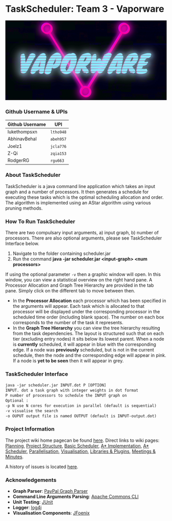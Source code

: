 # TaskScheduler: Team 3 - Vaporware

![Vaporware](https://github.com/lukethompsxn/TaskScheduler/blob/master/res/misc/Vaporware.png "Vaporware")

### Github Username & UPIs

| Github Username | UPI       |
| --------------- | --------- |
| lukethompsxn    | `ltho948` |
| AbhinavBehal    | `abeh957` |
| Joelz1          | `jcla776` |
| Z-Qi            | `zqia153` |
| RodgerRG        | `rgu663`  |


### About TaskScheduler
TaskScheduler is a java command line application which takes an input graph and a number of processors. It then generates a schedule for executing these tasks which is the optimal scheduling allocation and order. The algorithm is implemented using an AStar algorithm using various pruning methods.


### How To Run TaskScheduler
There are two compulsary input arguments, a) input graph, b) number of processors. There are also optional arguments, please see TaskScheduler Interface below.

1) Navigate to the folder containing scheduler.jar
2) Run the command **java -jar scheduler.jar \<input-graph\> \<num processors\>**

If using the optional parameter `-v` then a graphic window will open. In this window, you can view a statistical overview on the right hand pane. A Processor Allocation and Graph Tree Hierarchy are provided in the tab pane. Simply click on the different tab to move between then.
- In the **Processor Allocation** each processor which has been specified in the arguments will appear. Each task which is allocated to that processor will be displayed under the corresponding processor in the scheduled time order (including blank space). The number on each box corresponds to the number of the task it represents.
- In the **Graph Tree Hierarchy** you can view the tree hierarchy resulting from the task dependencies. The layout is structured such that on each tier (excluding entry nodes) it sits below its lowest parent. When a node is **currently** scheduled, it will appear in blue with the corresponding edge. If a node was **previously** scheduled, but is not in the current schedule, then the node and the corresponding edge will appear in pink. If a node is **yet to be seen** then it will appear in grey.


### TaskScheduler Interface
```
java -jar scheduler.jar INPUT.dot P [OPTION]
INPUT. dot a task graph with integer weights in dot format
P number of processors to schedule the INPUT graph on
Optional :
-p N use N cores for execution in parallel (default is sequential)
-v visualise the search
-o OUPUT output file is named OUTPUT (default is INPUT-output.dot)
```

### Project Information
The project wiki home pagecan be found [here](https://github.com/lukethompsxn/TaskScheduler/wiki). Direct links to wiki pages: [Planning](https://github.com/lukethompsxn/TaskScheduler/wiki/Planning), [Project Structure](https://github.com/lukethompsxn/TaskScheduler/wiki/Project-Structure), [Basic Scheduler](https://github.com/lukethompsxn/TaskScheduler/wiki/Basic-Scheduler), [A* Implementation](https://github.com/lukethompsxn/TaskScheduler/wiki/A*-Implementation), [A* Scheduler](https://github.com/lukethompsxn/TaskScheduler/wiki/A*-Scheduler), [Parallelisation](https://github.com/lukethompsxn/TaskScheduler/wiki/Parallelisation), [Visualisation](https://github.com/lukethompsxn/TaskScheduler/wiki/Visualisation), [Libraries & Plugins](https://github.com/lukethompsxn/TaskScheduler/wiki/Libraries-&-Plugins), [Meetings & Minutes](https://github.com/lukethompsxn/TaskScheduler/wiki/Meetings-&-Minutes).

A history of issues is located [here](https://github.com/lukethompsxn/TaskScheduler/issues?utf8=%E2%9C%93&q=).


### Acknowledgements
- **Graph Parser**: [PayPal Graph Parser](https://github.com/paypal/digraph-parser)
- **Command Line Arguments Parsing**: [Apache Commons CLI](https://commons.apache.org/proper/commons-cli/)
- **Unit Testing**: [JUnit](https://junit.org/)
- **Logger**: [log4j](https://logging.apache.org/log4j/)
- **Visualisation Components**: [JFoenix](http://www.jfoenix.com/)
